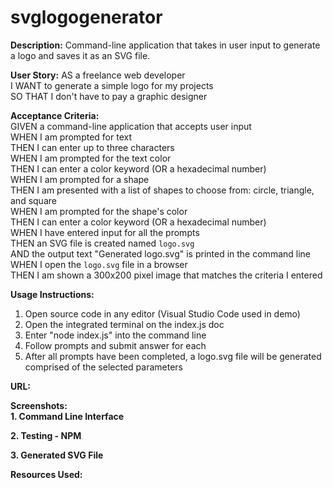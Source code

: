 # svglogogenerator
**Description:** Command-line application that takes in user input to generate a logo and saves it as an SVG file.

**User Story:**
AS a freelance web developer <br>
I WANT to generate a simple logo for my projects <br>
SO THAT I don't have to pay a graphic designer 

**Acceptance Criteria:** <br>
GIVEN a command-line application that accepts user input <br>
WHEN I am prompted for text <br>
THEN I can enter up to three characters <br>
WHEN I am prompted for the text color <br>
THEN I can enter a color keyword (OR a hexadecimal number) <br>
WHEN I am prompted for a shape <br>
THEN I am presented with a list of shapes to choose from: circle, triangle, and square <br>
WHEN I am prompted for the shape's color <br>
THEN I can enter a color keyword (OR a hexadecimal number) <br>
WHEN I have entered input for all the prompts <br>
THEN an SVG file is created named `logo.svg` <br>
AND the output text "Generated logo.svg" is printed in the command line <br>
WHEN I open the `logo.svg` file in a browser <br>
THEN I am shown a 300x200 pixel image that matches the criteria I entered 

**Usage Instructions:** 
1. Open source code in any editor (Visual Studio Code used in demo) <br>
2. Open the integrated terminal on the index.js doc <br>
3. Enter "node index.js" into the command line <br>
4. Follow prompts and submit answer for each <br>
5. After all prompts have been completed, a logo.svg file will be generated comprised of the selected parameters <br>

**URL:**


**Screenshots:** <br>
**1. Command Line Interface**

**2. Testing - NPM**

**3. Generated SVG File**


**Resources Used:**
